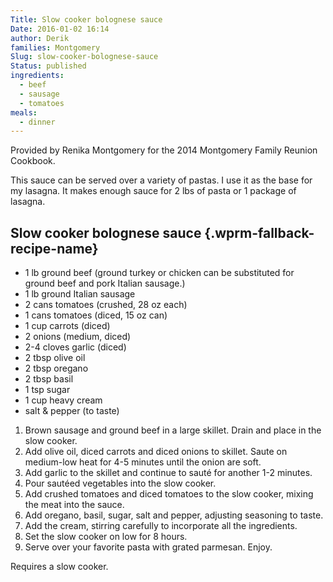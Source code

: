 ```yaml
---
Title: Slow cooker bolognese sauce
Date: 2016-01-02 16:14
author: Derik
families: Montgomery
Slug: slow-cooker-bolognese-sauce
Status: published
ingredients:
  - beef
  - sausage
  - tomatoes
meals:
  - dinner
---
```


Provided by Renika Montgomery for the 2014 Montgomery Family Reunion Cookbook.

This sauce can be served over a variety of pastas. I use it as the base for my lasagna. It makes enough sauce for 2 lbs of pasta or 1 package of lasagna. <!--WPRM Recipe 176-->

<div class="wprm-fallback-recipe">

Slow cooker bolognese sauce {.wprm-fallback-recipe-name}
---------------------------

<div class="wprm-fallback-recipe-ingredients">

-   1 lb ground beef (ground turkey or chicken can be substituted for ground beef and pork Italian sausage.)
-   1 lb ground Italian sausage
-   2 cans tomatoes (crushed, 28 oz each)
-   1 cans tomatoes (diced, 15 oz can)
-   1 cup carrots (diced)
-   2 onions (medium, diced)
-   2-4 cloves garlic (diced)
-   2 tbsp olive oil
-   2 tbsp oregano
-   2 tbsp basil
-   1 tsp sugar
-   1 cup heavy cream
-   salt & pepper (to taste)

</div>

<div class="wprm-fallback-recipe-instructions">

1.  Brown sausage and ground beef in a large skillet. Drain and place in the slow cooker.
2.  Add olive oil, diced carrots and diced onions to skillet. Saute on medium-low heat for 4-5 minutes until the onion are soft.
3.  Add garlic to the skillet and continue to sauté for another 1-2 minutes.
4.  Pour sautéed vegetables into the slow cooker.
5.  Add crushed tomatoes and diced tomatoes to the slow cooker, mixing the meat into the sauce.
6.  Add oregano, basil, sugar, salt and pepper, adjusting seasoning to taste.
7.  Add the cream, stirring carefully to incorporate all the ingredients.
8.  Set the slow cooker on low for 8 hours.
9.  Serve over your favorite pasta with grated parmesan. Enjoy.

</div>

<div class="wprm-fallback-recipe-notes">

Requires a slow cooker.

</div>

</div>

<!--End WPRM Recipe-->
